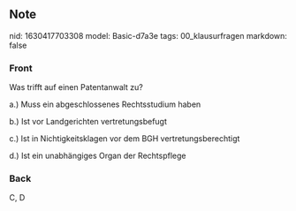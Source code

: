 ## Note
nid: 1630417703308
model: Basic-d7a3e
tags: 00_klausurfragen
markdown: false

### Front
Was trifft auf einen Patentanwalt zu?<div>a.) Muss ein abgeschlossenes Rechtsstudium haben

b.) Ist vor Landgerichten vertretungsbefugt

c.) Ist in Nichtigkeitsklagen vor dem BGH vertretungsberechtigt

d.) Ist ein unabhängiges Organ der Rechtspflege
</div>

### Back
C, D
